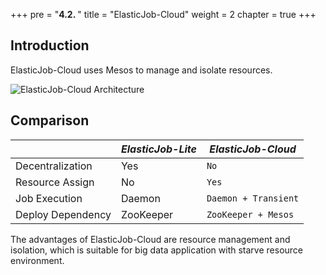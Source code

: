+++
pre = "<b>4.2. </b>"
title = "ElasticJob-Cloud"
weight = 2
chapter = true
+++

## Introduction

ElasticJob-Cloud uses Mesos to manage and isolate resources.

![ElasticJob-Cloud Architecture](https://shardingsphere.apache.org/elasticjob/current/img/architecture/elasticjob_cloud.png)

## Comparison

|                   | *ElasticJob-Lite* | *ElasticJob-Cloud*   |
| ----------------- | ----------------- | -------------------- |
| Decentralization  | Yes               | `No`                 |
| Resource Assign   | No                | `Yes`                |
| Job Execution     | Daemon            | `Daemon + Transient` |
| Deploy Dependency | ZooKeeper         | `ZooKeeper + Mesos`  |

The advantages of ElasticJob-Cloud are resource management and isolation, 
which is suitable for big data application with starve resource environment.
